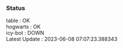 ### Status


table : OK  
hogwarts : OK  
icy-bot : DOWN  
Latest Update : 2023-06-08 07:07:23.388343
